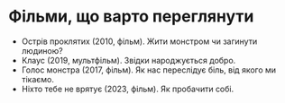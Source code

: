 # Фільми, що варто переглянути

- Острів проклятих (2010, фільм). Жити монстром чи загинути людиною?
- Клаус (2019, мультфільм). Звідки народжується добро.
- Голос монстра (2017, фільм). Як нас переслідує біль, від якого ми тікаємо.
- Ніхто тебе не врятує (2023, фільм). Як пробачити собі.
